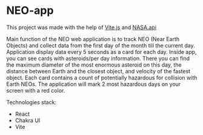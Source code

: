 # NEO-app
This project was made with the help of
[Vite.js](https://vitejs.dev/) and
[NASA.api](https://api.nasa.gov/)

Main function of the NEO web application is to track NEO (Near Earth Objects) and collect data from the first day of the month till the current day. Application display data every 5 seconds as a card for each day.
Inside app, you can see cards with asteroids/per day information. There you can find the maximum diameter of the most enormous asteroid on this day, the distance between Earth and the closest object, and velocity of the fastest object.
Each card contains a count of potentially hazardous for collision with Earth NEOs. The application will mark 2 most hazardous days on your screen with a red color.


Technologies stack: 
+ React
+ Chakra UI
+ Vite
